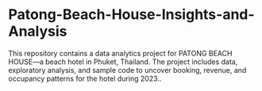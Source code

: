 # Patong-Beach-House-Insights-and-Analysis
This repository contains a data analytics project for PATONG BEACH HOUSE—a beach hotel in Phuket, Thailand. The project includes data, exploratory analysis, and sample code to uncover booking, revenue, and occupancy patterns for the hotel during 2023..
